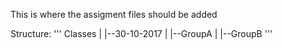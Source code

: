 This is where the assigment files should be added

Structure:
'''
  Classes
    |
    |--30-10-2017
        |
        |--GroupA
        |
        |--GroupB
'''
